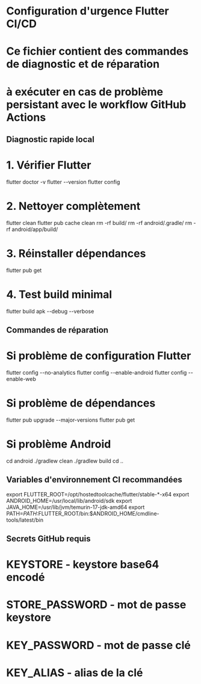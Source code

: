 # Configuration d'urgence Flutter CI/CD

# Ce fichier contient des commandes de diagnostic et de réparation
# à exécuter en cas de problème persistant avec le workflow GitHub Actions

## Diagnostic rapide local

# 1. Vérifier Flutter
flutter doctor -v
flutter --version
flutter config

# 2. Nettoyer complètement
flutter clean
flutter pub cache clean
rm -rf build/
rm -rf android/.gradle/
rm -rf android/app/build/

# 3. Réinstaller dépendances
flutter pub get

# 4. Test build minimal
flutter build apk --debug --verbose

## Commandes de réparation

# Si problème de configuration Flutter
flutter config --no-analytics
flutter config --enable-android
flutter config --enable-web

# Si problème de dépendances
flutter pub upgrade --major-versions
flutter pub get

# Si problème Android
cd android
./gradlew clean
./gradlew build
cd ..

## Variables d'environnement CI recommandées

export FLUTTER_ROOT=/opt/hostedtoolcache/flutter/stable-*-x64
export ANDROID_HOME=/usr/local/lib/android/sdk
export JAVA_HOME=/usr/lib/jvm/temurin-17-jdk-amd64
export PATH=$PATH:$FLUTTER_ROOT/bin:$ANDROID_HOME/cmdline-tools/latest/bin

## Secrets GitHub requis

# KEYSTORE - keystore base64 encodé
# STORE_PASSWORD - mot de passe keystore
# KEY_PASSWORD - mot de passe clé
# KEY_ALIAS - alias de la clé